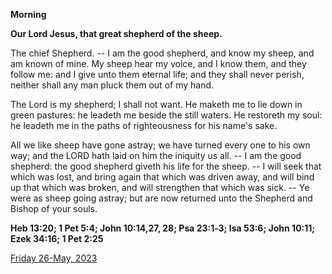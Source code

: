 **Morning**

**Our Lord Jesus, that great shepherd of the sheep.**
 
The chief Shepherd. -- I am the good shepherd, and know my sheep, and am known of mine. My sheep hear my voice, and I know them, and they follow me: and I give unto them eternal life; and they shall never perish, neither shall any man pluck them out of my hand.
 
The Lord is my shepherd; I shall not want. He maketh me to lie down in green pastures: he leadeth me beside the still waters. He restoreth my soul: he leadeth me in the paths of righteousness for his name's sake.
 
All we like sheep have gone astray; we have turned every one to his own way; and the LORD hath laid on him the iniquity us all. -- I am the good shepherd: the good shepherd giveth his life for the sheep. -- I will seek that which was lost, and bring again that which was driven away, and will bind up that which was broken, and will strengthen that which was sick. -- Ye were as sheep going astray; but are now returned unto the Shepherd and Bishop of your souls.  

**Heb 13:20; 1 Pet 5:4; John 10:14,27, 28; Psa 23:1‑3; Isa 53:6; John 10:11; Ezek 34:16; 1 Pet 2:25**

[Friday 26-May, 2023](https://t.me/daily_light)
